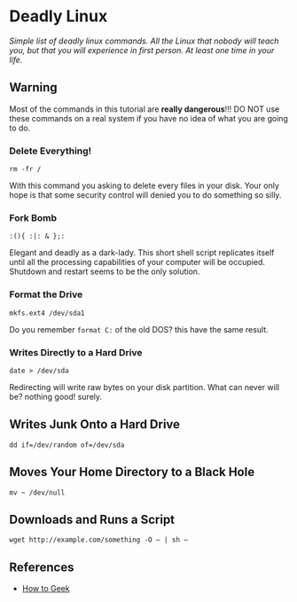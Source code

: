 Deadly Linux
============

*Simple list of deadly linux commands. All the Linux that nobody will teach you, but that you will experience in first person. At least one time in your life.*

## Warning
Most of the commands in this tutorial are **really dangerous**!!!
DO NOT use these commands on a real system if you have no idea of what you are going to do.


### Delete Everything!

`rm -fr /`

With this command you asking to delete every files in your disk. Your only hope is that some security control will denied you to do something so silly.


### Fork Bomb

`:(){ :|: & };:`

Elegant and deadly as a dark-lady. This short shell script replicates itself until all the processing capabilities of your computer will be occupied. Shutdown and restart seems to be the only solution.


### Format the Drive

`mkfs.ext4 /dev/sda1`

Do you remember `format C:` of the old DOS? this have the same result.

### Writes Directly to a Hard Drive

`date > /dev/sda`

Redirecting will write raw bytes on your disk partition. What can never will be? nothing good! surely.


## Writes Junk Onto a Hard Drive

`dd if=/dev/random of=/dev/sda`


## Moves Your Home Directory to a Black Hole

`mv ~ /dev/null`


## Downloads and Runs a Script

`wget http://example.com/something -O – | sh –`


## References
* [How to Geek](http://www.howtogeek.com/125157/8-deadly-commands-you-should-never-run-on-linux/)
